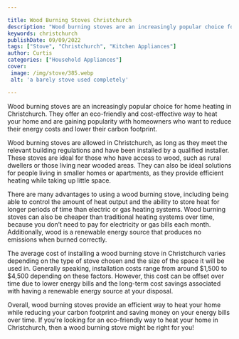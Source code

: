 ```yaml
---

title: Wood Burning Stoves Christchurch
description: "Wood burning stoves are an increasingly popular choice for home heating in Christchurch. They offer an eco-friendly and cost-effec...you wont regret reading on"
keywords: christchurch
publishDate: 09/09/2022
tags: ["Stove", "Christchurch", "Kitchen Appliances"]
author: Curtis
categories: ["Household Appliances"]
cover: 
 image: /img/stove/385.webp
 alt: 'a barely stove used completely'

---
```


Wood burning stoves are an increasingly popular choice for home heating in Christchurch. They offer an eco-friendly and cost-effective way to heat your home and are gaining popularity with homeowners who want to reduce their energy costs and lower their carbon footprint.

Wood burning stoves are allowed in Christchurch, as long as they meet the relevant building regulations and have been installed by a qualified installer. These stoves are ideal for those who have access to wood, such as rural dwellers or those living near wooded areas. They can also be ideal solutions for people living in smaller homes or apartments, as they provide efficient heating while taking up little space.

There are many advantages to using a wood burning stove, including being able to control the amount of heat output and the ability to store heat for longer periods of time than electric or gas heating systems. Wood burning stoves can also be cheaper than traditional heating systems over time, because you don’t need to pay for electricity or gas bills each month. Additionally, wood is a renewable energy source that produces no emissions when burned correctly.

The average cost of installing a wood burning stove in Christchurch varies depending on the type of stove chosen and the size of the space it will be used in. Generally speaking, installation costs range from around $1,500 to $4,500 depending on these factors. However, this cost can be offset over time due to lower energy bills and the long-term cost savings associated with having a renewable energy source at your disposal.

Overall, wood burning stoves provide an efficient way to heat your home while reducing your carbon footprint and saving money on your energy bills over time. If you’re looking for an eco-friendly way to heat your home in Christchurch, then a wood burning stove might be right for you!
